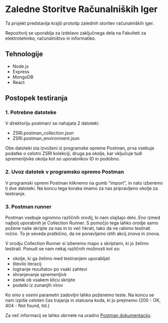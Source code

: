 # Zaledne Storitve Računalniških Iger

Ta projekt predstavlja krajši prototip zalednih storitev računalniških iger.

Repozitorij se uporablja za izdelavo zaključnega dela na Fakulteti za elektrotehniko, računalništvo in informatiko. 

## Tehnologije

- Node.js
- Express
- MongoDB
- React

## Postopek testiranja


### 1. Potrebne datoteke

V direktoriju postman/ se nahajata 2 datoteki:
- ZSRI.postman_collection.json
- ZSRI.postman_environment.json

Obe datoteki sta izvoženi iz programske opreme Postman, prva vsebuje podatke o celotni ZSRI kolekciji, druga pa okolje, kar vključuje tudi spremenljivke okolja kot so uporabnikov ID in podobno.

### 2. Uvoz datotek v programsko opremo Postman

V programski opremi Postman kliknemo na gumb "import", in nato izberemo ti dve datoteki. Na koncu tega koraka imamo za nas pripravljeno okolje za testiranje.

### 3. Postman runner

Postman vsebuje ogromno različnih orodij, ki nam olajšajo delo. Eno izmed najbolj uporabnih je Collection Runner. S pomočjo tega lahko orodje samo požene naše skripte za nas in to več hkrati, tako da ne rabimo testirati ročno. To je seveda pratkično, da ne ponavljamo istih akcij znova in znova.

V orodju Collection Runner si izberemo mapo s skriptami, ki jo želimo testirati. Ponudi se nam nekaj različnih možnosti kot so:

- okolje, ki ga želimo med testiranjem uporabljati
- število iteracij
- logiranje rezultatov po vsaki zahtevi
- shranjevanje spremenljivk
- zamik ob vsakem klicu skripte
- podatki iz zunanjih virov

Ko smo s vsemi parametri zadovljni lahko poženemo teste. Na koncu se nam izpiše celoten čas trajanja in statusna koda, ki jo prejmemo (200 - OK, 404 - Not found, itd.)

Za več informacij se lahko obrnete na uradno [Postman dokumentacijo](https://learning.postman.com/docs/running-collections/intro-to-collection-runs/).
